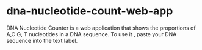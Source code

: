 # dna-nucleotide-count-web-app
DNA Nucleotide Counter is a web application that shows the proportions of A,C G, T nucleotides in a DNA sequence. To use it , paste your DNA sequence into the text label.
